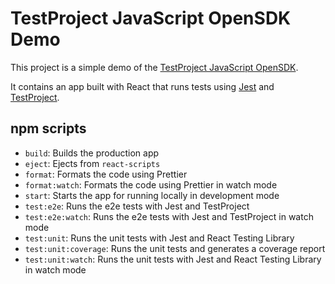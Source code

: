 # TestProject JavaScript OpenSDK Demo

This project is a simple demo of the [TestProject JavaScript OpenSDK](https://github.com/testproject-io/javascript-opensdk).

It contains an app built with React that runs tests using [Jest](https://jestjs.io/) and [TestProject](https://testproject.io/).

## npm scripts

- `build`: Builds the production app
- `eject`: Ejects from `react-scripts`
- `format`: Formats the code using Prettier
- `format:watch`: Formats the code using Prettier in watch mode
- `start`: Starts the app for running locally in development mode
- `test:e2e`: Runs the e2e tests with Jest and TestProject
- `test:e2e:watch`: Runs the e2e tests with Jest and TestProject in watch mode
- `test:unit`: Runs the unit tests with Jest and React Testing Library
- `test:unit:coverage`: Runs the unit tests and generates a coverage report
- `test:unit:watch`: Runs the unit tests with Jest and React Testing Library in watch mode
